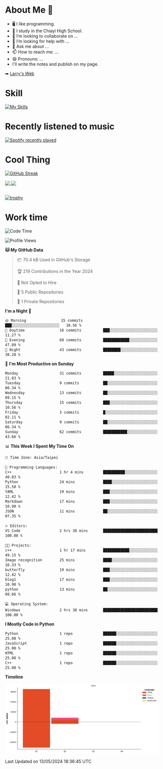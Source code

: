 # About Me 👋

- 🖥  I like programming.
- 🏫 I study in the Chiayi High School.
- 👯 I’m looking to collaborate on ...
- 🤔 I’m looking for help with ...
- 💬 Ask me about ...
- 📫 How to reach me: ...
- 😄 Pronouns: ...
- I'll write the notes and publish on my page.

➡︎ [Larry's Web](https://larryeng.github.io/)

# Skill
[![My Skills](https://skillicons.dev/icons?i=blender,arduino,vscode,visualstudio,pr,github,git,c,cpp,py,html,css,js)](https://skillicons.dev)
# Recently listened to music

[![Spotify recently played](https://spotify-recently-played-readme.vercel.app/api?user=31mqyfrlvkyusmaxegq4pvoow5we)](https://open.spotify.com/user/31mqyfrlvkyusmaxegq4pvoow5we)

# Cool Thing

[![GitHub Streak](https://streak-stats.demolab.com/?user=Larryeng&theme=holi-theme)](https://git.io/streak-stats)

<a href="https://github.com/anuraghazra/github-readme-stats">
  <img height=200 align="center" src="https://github-readme-stats.vercel.app/api?username=Larryeng&theme=github_dark&rank_icon=github" />
</a>
<a href="https://github.com/anuraghazra/convoychat">
  <img height=200 align="center" src="https://github-readme-stats.vercel.app/api/top-langs?username=Larryeng&layout=compact&langs_count=8&card_width=320&theme=github_dark" />
</a>

<br>

<br>

[![trophy](https://github-profile-trophy.vercel.app/?username=Larryeng&theme=darkhub)](https://github.com/ryo-ma/github-profile-trophy)
# Work time
<!--START_SECTION:waka-->
![Code Time](http://img.shields.io/badge/Code%20Time-157%20hrs%2058%20mins-blue)

![Profile Views](http://img.shields.io/badge/Profile%20Views-0-blue)

**🐱 My GitHub Data** 

> 📦 70.4 kB Used in GitHub's Storage 
 > 
> 🏆 219 Contributions in the Year 2024
 > 
> 🚫 Not Opted to Hire
 > 
> 📜 5 Public Repositories 
 > 
> 🔑 1 Private Repositories 
 > 
**I'm a Night 🦉** 

```text
🌞 Morning                15 commits          ███░░░░░░░░░░░░░░░░░░░░░░   10.56 % 
🌆 Daytime                16 commits          ███░░░░░░░░░░░░░░░░░░░░░░   11.27 % 
🌃 Evening                68 commits          ████████████░░░░░░░░░░░░░   47.89 % 
🌙 Night                  43 commits          ████████░░░░░░░░░░░░░░░░░   30.28 % 
```
📅 **I'm Most Productive on Sunday** 

```text
Monday                   31 commits          █████░░░░░░░░░░░░░░░░░░░░   21.83 % 
Tuesday                  9 commits           ██░░░░░░░░░░░░░░░░░░░░░░░   06.34 % 
Wednesday                13 commits          ██░░░░░░░░░░░░░░░░░░░░░░░   09.15 % 
Thursday                 15 commits          ███░░░░░░░░░░░░░░░░░░░░░░   10.56 % 
Friday                   3 commits           █░░░░░░░░░░░░░░░░░░░░░░░░   02.11 % 
Saturday                 9 commits           ██░░░░░░░░░░░░░░░░░░░░░░░   06.34 % 
Sunday                   62 commits          ███████████░░░░░░░░░░░░░░   43.66 % 
```


📊 **This Week I Spent My Time On** 

```text
🕑︎ Time Zone: Asia/Taipei

💬 Programming Languages: 
C++                      1 hr 4 mins         ██████████░░░░░░░░░░░░░░░   40.83 % 
Python                   24 mins             ████░░░░░░░░░░░░░░░░░░░░░   15.50 % 
YAML                     19 mins             ███░░░░░░░░░░░░░░░░░░░░░░   12.42 % 
Markdown                 17 mins             ███░░░░░░░░░░░░░░░░░░░░░░   10.90 % 
JSON                     11 mins             ██░░░░░░░░░░░░░░░░░░░░░░░   07.35 % 

🔥 Editors: 
VS Code                  2 hrs 38 mins       █████████████████████████   100.00 % 

🐱‍💻 Projects: 
c++                      1 hr 17 mins        ████████████░░░░░░░░░░░░░   49.15 % 
Image recognition        25 mins             ████░░░░░░░░░░░░░░░░░░░░░   16.33 % 
butterfly                19 mins             ███░░░░░░░░░░░░░░░░░░░░░░   12.42 % 
blog1                    17 mins             ███░░░░░░░░░░░░░░░░░░░░░░   10.90 % 
python                   13 mins             ██░░░░░░░░░░░░░░░░░░░░░░░   08.66 % 

💻 Operating System: 
Windows                  2 hrs 38 mins       █████████████████████████   100.00 % 
```

**I Mostly Code in Python** 

```text
Python                   1 repo              ██████░░░░░░░░░░░░░░░░░░░   25.00 % 
JavaScript               1 repo              ██████░░░░░░░░░░░░░░░░░░░   25.00 % 
HTML                     1 repo              ██████░░░░░░░░░░░░░░░░░░░   25.00 % 
C++                      1 repo              ██████░░░░░░░░░░░░░░░░░░░   25.00 % 
```



**Timeline**

![Lines of Code chart](https://raw.githubusercontent.com/Larryeng/Larryeng/main/assets/bar_graph.png)


 Last Updated on 13/05/2024 18:36:45 UTC
<!--END_SECTION:waka-->
